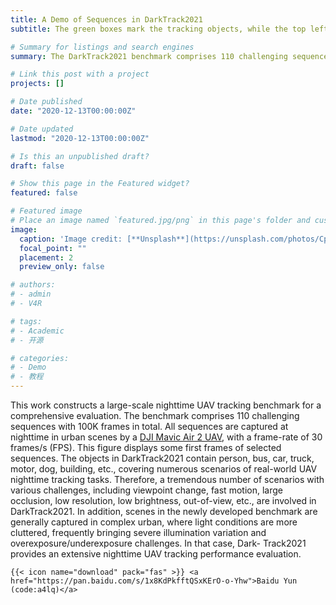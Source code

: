 ```yaml
---
title: A Demo of Sequences in DarkTrack2021
subtitle: The green boxes mark the tracking objects, while the top left corner of the images display sequence names. Low brightness makes it hard to identify objects, which leads nighttime UAV tracking to an extremely challenging task.

# Summary for listings and search engines
summary: The DarkTrack2021 benchmark comprises 110 challenging sequences with 100K frames in total. All sequences are captured at nighttime in urban scenes with a frame-rate of 30 frames/s (FPS). Some first frames of selected sequences in DarkTrack2021 are displayed below.

# Link this post with a project
projects: []

# Date published
date: "2020-12-13T00:00:00Z"

# Date updated
lastmod: "2020-12-13T00:00:00Z"

# Is this an unpublished draft?
draft: false

# Show this page in the Featured widget?
featured: false

# Featured image
# Place an image named `featured.jpg/png` in this page's folder and customize its options here.
image:
  caption: 'Image credit: [**Unsplash**](https://unsplash.com/photos/CpkOjOcXdUY)'
  focal_point: ""
  placement: 2
  preview_only: false

# authors:
# - admin
# - V4R

# tags:
# - Academic
# - 开源

# categories:
# - Demo
# - 教程
---
```


This work constructs a large-scale nighttime UAV tracking benchmark for a comprehensive evaluation. The benchmark comprises 110 challenging sequences with 100K frames in total. All sequences are captured at nighttime in urban scenes by a [DJI Mavic Air 2 UAV](https://www.dji.com/cn/mavic-air-2), with a frame-rate of 30 frames/s (FPS). This figure displays some first frames of selected sequences. The objects in DarkTrack2021 contain person, bus, car, truck, motor, dog, building, etc., covering numerous scenarios of real-world UAV nighttime tracking tasks. Therefore, a tremendous number of scenarios with various challenges, including viewpoint change, fast motion, large occlusion, low resolution, low brightness, out-of-view, etc., are involved in DarkTrack2021. In addition, scenes in the newly developed benchmark are generally captured in complex urban, where light conditions are more cluttered, frequently bringing severe illumination variation and overexposure/underexposure challenges. In that case, Dark- Track2021 provides an extensive nighttime UAV tracking performance evaluation. 

    {{< icon name="download" pack="fas" >}} <a href="https://pan.baidu.com/s/1x8KdPkfftQSxKErO-o-Yhw">Baidu Yun (code:a4lq)</a>